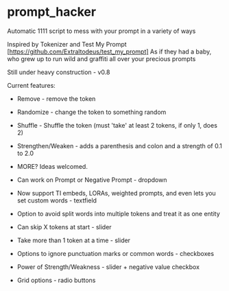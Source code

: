 # prompt_hacker
Automatic 1111 script to mess with your prompt in a variety of ways

Inspired by Tokenizer and Test My Prompt [https://github.com/Extraltodeus/test_my_prompt]
As if they had a baby, who grew up to run wild and graffiti all over your precious prompts

Still under heavy construction - v0.8

Current features:
* Remove - remove the token
* Randomize - change the token to something random
* Shuffle - Shuffle the token (must 'take' at least 2 tokens, if only 1, does 2)
* Strengthen/Weaken - adds a parenthesis and colon and a strength of 0.1 to 2.0
* MORE?  Ideas welcomed.

* Can work on Prompt or Negative Prompt - dropdown
* Now support TI embeds, LORAs, weighted prompts, and even lets you set custom words - textfield
* Option to avoid split words into multiple tokens and treat it as one entity
* Can skip X tokens at start - slider
* Take more than 1 token at a time - slider
* Options to ignore punctuation marks or common words - checkboxes
* Power of Strength/Weakness - slider + negative value checkbox
* Grid options - radio buttons

